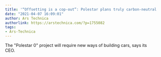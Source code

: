 ```yaml
---
title: '“Offsetting is a cop-out”: Polestar plans truly carbon-neutral car'
date: "2021-04-07 16:09:01"
author: Ars Technica
authorlink: https://arstechnica.com/?p=1755082
tags:
- Ars-Technica
---
```

The "Polestar 0" project will require new ways of building cars, says its CEO.
